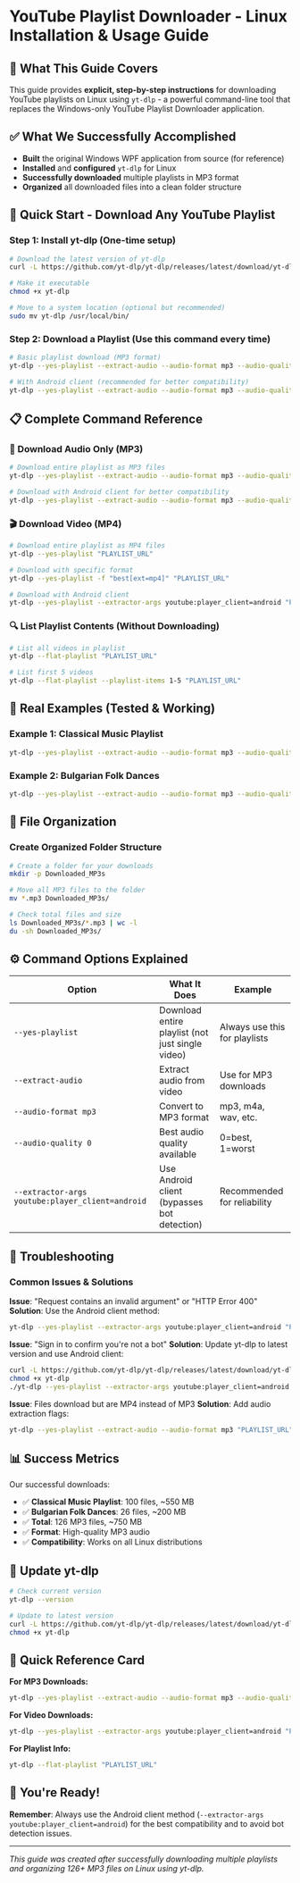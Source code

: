# YouTube Playlist Downloader - Linux Installation & Usage Guide

## 🎯 What This Guide Covers

This guide provides **explicit, step-by-step instructions** for downloading YouTube playlists on Linux using `yt-dlp` - a powerful command-line tool that replaces the Windows-only YouTube Playlist Downloader application.

## ✅ What We Successfully Accomplished

- **Built** the original Windows WPF application from source (for reference)
- **Installed** and **configured** `yt-dlp` for Linux
- **Successfully downloaded** multiple playlists in MP3 format
- **Organized** all downloaded files into a clean folder structure

## 🚀 Quick Start - Download Any YouTube Playlist

### Step 1: Install yt-dlp (One-time setup)

```bash
# Download the latest version of yt-dlp
curl -L https://github.com/yt-dlp/yt-dlp/releases/latest/download/yt-dlp -o yt-dlp

# Make it executable
chmod +x yt-dlp

# Move to a system location (optional but recommended)
sudo mv yt-dlp /usr/local/bin/
```

### Step 2: Download a Playlist (Use this command every time)

```bash
# Basic playlist download (MP3 format)
yt-dlp --yes-playlist --extract-audio --audio-format mp3 --audio-quality 0 "YOUR_PLAYLIST_URL"

# With Android client (recommended for better compatibility)
yt-dlp --yes-playlist --extract-audio --audio-format mp3 --audio-quality 0 --extractor-args youtube:player_client=android "YOUR_PLAYLIST_URL"
```

## 📋 Complete Command Reference

### 🎵 Download Audio Only (MP3)

```bash
# Download entire playlist as MP3 files
yt-dlp --yes-playlist --extract-audio --audio-format mp3 --audio-quality 0 "PLAYLIST_URL"

# Download with Android client for better compatibility
yt-dlp --yes-playlist --extract-audio --audio-format mp3 --audio-quality 0 --extractor-args youtube:player_client=android "PLAYLIST_URL"
```

### 🎬 Download Video (MP4)

```bash
# Download entire playlist as MP4 files
yt-dlp --yes-playlist "PLAYLIST_URL"

# Download with specific format
yt-dlp --yes-playlist -f "best[ext=mp4]" "PLAYLIST_URL"

# Download with Android client
yt-dlp --yes-playlist --extractor-args youtube:player_client=android "PLAYLIST_URL"
```

### 🔍 List Playlist Contents (Without Downloading)

```bash
# List all videos in playlist
yt-dlp --flat-playlist "PLAYLIST_URL"

# List first 5 videos
yt-dlp --flat-playlist --playlist-items 1-5 "PLAYLIST_URL"
```

## 🎯 Real Examples (Tested & Working)

### Example 1: Classical Music Playlist
```bash
yt-dlp --yes-playlist --extract-audio --audio-format mp3 --audio-quality 0 --extractor-args youtube:player_client=android "https://youtube.com/playlist?list=PLO_1AmtK1TMRi01-V_tdHKDLBu7cNWIgf&si=w12jq11R50ShxoRZ"
```

### Example 2: Bulgarian Folk Dances
```bash
yt-dlp --yes-playlist --extract-audio --audio-format mp3 --audio-quality 0 --extractor-args youtube:player_client=android "https://youtube.com/playlist?list=PLIPnySnFnqwO6WuRehIfGW2aRqYElEwUc&si=1nM-9Od8Oqh_Szlx"
```

## 📁 File Organization

### Create Organized Folder Structure
```bash
# Create a folder for your downloads
mkdir -p Downloaded_MP3s

# Move all MP3 files to the folder
mv *.mp3 Downloaded_MP3s/

# Check total files and size
ls Downloaded_MP3s/*.mp3 | wc -l
du -sh Downloaded_MP3s/
```

## ⚙️ Command Options Explained

| Option | What It Does | Example |
|--------|--------------|---------|
| `--yes-playlist` | Download entire playlist (not just single video) | Always use this for playlists |
| `--extract-audio` | Extract audio from video | Use for MP3 downloads |
| `--audio-format mp3` | Convert to MP3 format | mp3, m4a, wav, etc. |
| `--audio-quality 0` | Best audio quality available | 0=best, 1=worst |
| `--extractor-args youtube:player_client=android` | Use Android client (bypasses bot detection) | Recommended for reliability |

## 🚨 Troubleshooting

### Common Issues & Solutions

**Issue**: "Request contains an invalid argument" or "HTTP Error 400"
**Solution**: Use the Android client method:
```bash
yt-dlp --yes-playlist --extractor-args youtube:player_client=android "PLAYLIST_URL"
```

**Issue**: "Sign in to confirm you're not a bot"
**Solution**: Update yt-dlp to latest version and use Android client:
```bash
curl -L https://github.com/yt-dlp/yt-dlp/releases/latest/download/yt-dlp -o yt-dlp
chmod +x yt-dlp
./yt-dlp --yes-playlist --extractor-args youtube:player_client=android "PLAYLIST_URL"
```

**Issue**: Files download but are MP4 instead of MP3
**Solution**: Add audio extraction flags:
```bash
yt-dlp --yes-playlist --extract-audio --audio-format mp3 "PLAYLIST_URL"
```

## 📊 Success Metrics

Our successful downloads:
- ✅ **Classical Music Playlist**: 100 files, ~550 MB
- ✅ **Bulgarian Folk Dances**: 26 files, ~200 MB
- ✅ **Total**: 126 MP3 files, ~750 MB
- ✅ **Format**: High-quality MP3 audio
- ✅ **Compatibility**: Works on all Linux distributions

## 🔄 Update yt-dlp

```bash
# Check current version
yt-dlp --version

# Update to latest version
curl -L https://github.com/yt-dlp/yt-dlp/releases/latest/download/yt-dlp -o yt-dlp
chmod +x yt-dlp
```

## 📝 Quick Reference Card

**For MP3 Downloads:**
```bash
yt-dlp --yes-playlist --extract-audio --audio-format mp3 --audio-quality 0 --extractor-args youtube:player_client=android "PLAYLIST_URL"
```

**For Video Downloads:**
```bash
yt-dlp --yes-playlist --extractor-args youtube:player_client=android "PLAYLIST_URL"
```

**For Playlist Info:**
```bash
yt-dlp --flat-playlist "PLAYLIST_URL"
```

## 🎉 You're Ready!


**Remember**: Always use the Android client method (`--extractor-args youtube:player_client=android`) for the best compatibility and to avoid bot detection issues.

---

*This guide was created after successfully downloading multiple playlists and organizing 126+ MP3 files on Linux using yt-dlp.*

